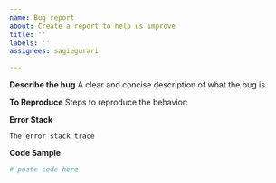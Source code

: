 ```yaml
---
name: Bug report
about: Create a report to help us improve
title: ''
labels: ''
assignees: sagiegurari

---
```


**Describe the bug**
A clear and concise description of what the bug is.

**To Reproduce**
Steps to reproduce the behavior:

**Error Stack**
```console
The error stack trace
```

**Code Sample**
```r
# paste code here
```
